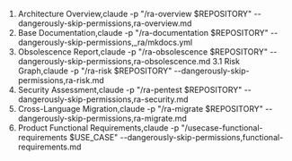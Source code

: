 1. Architecture Overview,claude -p "/ra-overview $REPOSITORY" --dangerously-skip-permissions,ra-overview.md
2. Base Documentation,claude -p "/ra-documentation $REPOSITORY" --dangerously-skip-permissions,\_ra/mkdocs.yml
3. Obsolescence Report,claude -p "/ra-obsolescence $REPOSITORY" --dangerously-skip-permissions,ra-obsolescence.md
   3.1 Risk Graph,claude -p "/ra-risk $REPOSITORY" --dangerously-skip-permissions,ra-risk.md
4. Security Assessment,claude -p "/ra-pentest $REPOSITORY" --dangerously-skip-permissions,ra-security.md
5. Cross-Language Migration,claude -p "/ra-migrate $REPOSITORY" --dangerously-skip-permissions,ra-migrate.md
6. Product Functional Requirements,claude -p "/usecase-functional-requirements $USE_CASE" --dangerously-skip-permissions,functional-requirements.md